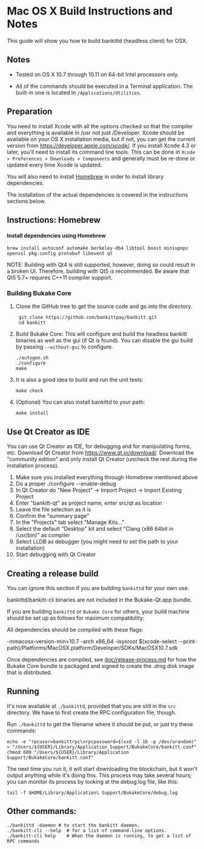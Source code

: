 Mac OS X Build Instructions and Notes
====================================
This guide will show you how to build bankittd (headless client) for OSX.

Notes
-----

* Tested on OS X 10.7 through 10.11 on 64-bit Intel processors only.

* All of the commands should be executed in a Terminal application. The
built-in one is located in `/Applications/Utilities`.

Preparation
-----------

You need to install Xcode with all the options checked so that the compiler
and everything is available in /usr not just /Developer. Xcode should be
available on your OS X installation media, but if not, you can get the
current version from https://developer.apple.com/xcode/. If you install
Xcode 4.3 or later, you'll need to install its command line tools. This can
be done in `Xcode > Preferences > Downloads > Components` and generally must
be re-done or updated every time Xcode is updated.

You will also need to install [Homebrew](http://brew.sh) in order to install library
dependencies.

The installation of the actual dependencies is covered in the instructions
sections below.

Instructions: Homebrew
----------------------

#### Install dependencies using Homebrew

    brew install autoconf automake berkeley-db4 libtool boost miniupnpc openssl pkg-config protobuf libevent qt

NOTE: Building with Qt4 is still supported, however, doing so could result in a broken UI. Therefore, building with Qt5 is recommended. Be aware that Qt5 5.7+ requires C++11 compiler support.

### Building Bukake Core

1. Clone the GitHub tree to get the source code and go into the directory.

        git clone https://github.com/bankittpay/bankitt.git
        cd bankitt

2.  Build Bukake Core:
    This will configure and build the headless bankitt binaries as well as the gui (if Qt is found).
    You can disable the gui build by passing `--without-gui` to configure.

        ./autogen.sh
        ./configure
        make

3.  It is also a good idea to build and run the unit tests:

        make check

4.  (Optional) You can also install bankittd to your path:

        make install

Use Qt Creator as IDE
------------------------
You can use Qt Creator as IDE, for debugging and for manipulating forms, etc.
Download Qt Creator from https://www.qt.io/download/. Download the "community edition" and only install Qt Creator (uncheck the rest during the installation process).

1. Make sure you installed everything through Homebrew mentioned above
2. Do a proper ./configure --enable-debug
3. In Qt Creator do "New Project" -> Import Project -> Import Existing Project
4. Enter "bankitt-qt" as project name, enter src/qt as location
5. Leave the file selection as it is
6. Confirm the "summary page"
7. In the "Projects" tab select "Manage Kits..."
8. Select the default "Desktop" kit and select "Clang (x86 64bit in /usr/bin)" as compiler
9. Select LLDB as debugger (you might need to set the path to your installation)
10. Start debugging with Qt Creator

Creating a release build
------------------------
You can ignore this section if you are building `bankittd` for your own use.

bankittd/bankitt-cli binaries are not included in the Bukake-Qt.app bundle.

If you are building `bankittd` or `Bukake Core` for others, your build machine should be set up
as follows for maximum compatibility:

All dependencies should be compiled with these flags:

 -mmacosx-version-min=10.7
 -arch x86_64
 -isysroot $(xcode-select --print-path)/Platforms/MacOSX.platform/Developer/SDKs/MacOSX10.7.sdk

Once dependencies are compiled, see [doc/release-process.md](release-process.md) for how the Bukake Core
bundle is packaged and signed to create the .dmg disk image that is distributed.

Running
-------

It's now available at `./bankittd`, provided that you are still in the `src`
directory. We have to first create the RPC configuration file, though.

Run `./bankittd` to get the filename where it should be put, or just try these
commands:

    echo -e "rpcuser=bankittrpc\nrpcpassword=$(xxd -l 16 -p /dev/urandom)" > "/Users/${USER}/Library/Application Support/BukakeCore/bankitt.conf"
    chmod 600 "/Users/${USER}/Library/Application Support/BukakeCore/bankitt.conf"

The next time you run it, it will start downloading the blockchain, but it won't
output anything while it's doing this. This process may take several hours;
you can monitor its process by looking at the debug.log file, like this:

    tail -f $HOME/Library/Application\ Support/BukakeCore/debug.log

Other commands:
-------

    ./bankittd -daemon # to start the bankitt daemon.
    ./bankitt-cli --help  # for a list of command-line options.
    ./bankitt-cli help    # When the daemon is running, to get a list of RPC commands
